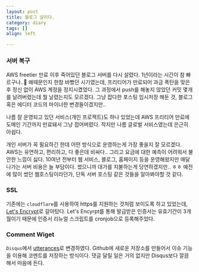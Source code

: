```yaml
---
layout: post
title: 블로그 살리다.
category: diary
tags: []
align: left

---
```


### 서버 복구
AWS freetier 만료 이후 죽어있던 블로그 서버를 다시 살렸다. 1년이라는 시간이 참 빠르구나..:slightly_smiling_face: 왜때문인지 한참 바빴던 시기였는데, 프리티어가 만료되어 과금 폭탄을 맞은 후 정신 없이 AWS 계정을 정지시켰었다. 그 과정에서 push를 해놓지 않았던 커밋 몇개를 날려버렸는데 뭘 날렸는지도 모르겠다. 그냥 잡다한 포스팅 임시저장 해둔 것, 블로그 혹은 에디터 코드의 마이너한 변경들이겠지만..

나름 잘 운영되고 있던 서비스(개인 프로젝트)도 하나 있었는데 AWS 프리티어 만료에 도메인 기간까지 만료돼서 그냥 접어버렸다. 작지만 나름 글로벌 서비스였는데 은근히 아쉽다.

개인 서버가 꼭 필요하긴 한데 어떤 방식으로 운영하는게 가장 좋을지 잘 모르겠다. AWS는 유연하고, 편리하고, 다 좋은데 비싸다.. 그리고 요금에 대한 예측이 어려워서 불안한 느낌이 싫다. 10여년 전부터 웹 서비스, 블로그, 홈페이지 등을 운영해왔지만 매달 나가는 서버 비용은 늘 부담이다. 썼으니까 대가를 지불하는게 당연하겠지만.. ㅎㅎ 예전에 많이 썼던 웹호스팅이라던가, 단독 서버 호스팅 같은 것들을 알아봐야할 것 같다.

### SSL
기존에는 `cloudflare`를 사용하여 https를 지원하는 것처럼 보이도록 하고 있었는데, [Let's Encrypt](https://letsencrypt.org/ko/)로 갈아탔다. Let's Encyrpt를 통해 발급받은 인증서는 유효기간이 3개월이기 때문에 인증서 리뉴얼 스크립트를 cronjob으로 등록해주었다.

### Comment Wiget
`Disqus`에서 [utterances](https://utteranc.es/)로 변경하였다. Github에 새로운 저장소를 만들어서 이슈 기능을 이용해 코멘트를 저장하는 방식이다. 댓글 달릴 일은 거의 없지만 Disqus보다 깔끔해서 마음에 든다.